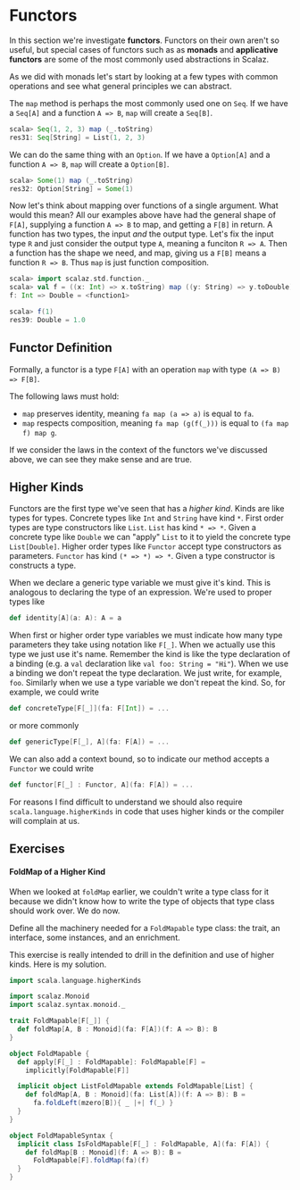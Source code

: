 # Functors

In this section we're investigate **functors**. Functors on their own aren't so useful, but special cases of functors such as as **monads** and **applicative functors** are some of the most commonly used abstractions in Scalaz.

As we did with monads let's start by looking at a few types with common operations and see what general principles we can abstract.

The `map` method is perhaps the most commonly used one on `Seq`. If we have a `Seq[A]` and a function `A => B`, `map` will create a `Seq[B]`.

~~~ scala
scala> Seq(1, 2, 3) map (_.toString)
res31: Seq[String] = List(1, 2, 3)
~~~

We can do the same thing with an `Option`. If we have a `Option[A]` and a function `A => B`, `map` will create a `Option[B]`.

~~~ scala
scala> Some(1) map (_.toString)
res32: Option[String] = Some(1)
~~~

Now let's think about mapping over functions of a single argument. What would this mean? All our examples above have had the general shape of `F[A]`, supplying a function `A => B` to map, and getting a `F[B]` in return. A function has two types, the input *and* the output type. Let's fix the input type `R` and just consider the output type `A`, meaning a funciton `R => A`. Then a function has the shape we need, and map, giving us a `F[B]` means a function `R => B`. Thus `map` is just function composition.

~~~ scala
scala> import scalaz.std.function._
scala> val f = ((x: Int) => x.toString) map ((y: String) => y.toDouble)
f: Int => Double = <function1>

scala> f(1)
res39: Double = 1.0
~~~


## Functor Definition

Formally, a functor is a type `F[A]` with an operation `map` with type `(A => B) => F[B]`.

The following laws must hold:

- `map` preserves identity, meaning `fa map (a => a)` is equal to `fa`.
- `map` respects composition, meaning `fa map (g(f(_)))` is equal to `(fa map f) map g`.

If we consider the laws in the context of the functors we've discussed above, we can see they make sense and are true.


## Higher Kinds

Functors are the first type we've seen that has a *higher kind*. Kinds are like types for types. Concrete types like `Int` and `String` have kind `*`. First order types are type constructors like `List`. `List` has kind `* => *`. Given a concrete type like `Double` we can "apply" `List` to it to yield the concrete type `List[Double]`. Higher order types like `Functor` accept type constructors as parameters. `Functor` has kind `(* => *) => *`. Given a type constructor is constructs a type.

When we declare a generic type variable we must give it's kind. This is analogous to declaring the type of an expression. We're used to proper types like

~~~ scala
def identity[A](a: A): A = a
~~~

When first or higher order type variables we must indicate how many type parameters they take using notation like `F[_]`. When we actually use this type we just use it's name. Remember the kind is like the type declaration of a binding (e.g. a `val` declaration like `val foo: String = "Hi"`). When we use a binding we don't repeat the type declaration. We just write, for example, `foo`. Similarly when we use a type variable we don't repeat the kind. So, for example, we could write

~~~ scala
def concreteType[F[_]](fa: F[Int]) = ...
~~~

or more commonly

~~~ scala
def genericType[F[_], A](fa: F[A]) = ...
~~~

We can also add a context bound, so to indicate our method accepts a `Functor` we could write

~~~ scala
def functor[F[_] : Functor, A](fa: F[A]) = ...
~~~

For reasons I find difficult to understand we should also require `scala.language.higherKinds` in code that uses higher kinds or the compiler will complain at us.

## Exercises

#### FoldMap of a Higher Kind

When we looked at `foldMap` earlier, we couldn't write a type class for it because we didn't know how to write the type of objects that type class should work over. We do now.

Define all the machinery needed for a `FoldMapable` type class: the trait, an interface, some instances, and an enrichment.

<div class="solution">
This exercise is really intended to drill in the definition and use of higher kinds. Here is my solution.

~~~ scala
import scala.language.higherKinds

import scalaz.Monoid
import scalaz.syntax.monoid._

trait FoldMapable[F[_]] {
  def foldMap[A, B : Monoid](fa: F[A])(f: A => B): B
}

object FoldMapable {
  def apply[F[_] : FoldMapable]: FoldMapable[F] =
    implicitly[FoldMapable[F]]

  implicit object ListFoldMapable extends FoldMapable[List] {
    def foldMap[A, B : Monoid](fa: List[A])(f: A => B): B =
      fa.foldLeft(mzero[B]){ _ |+| f(_) }
  }
}

object FoldMapableSyntax {
  implicit class IsFoldMapable[F[_] : FoldMapable, A](fa: F[A]) {
    def foldMap[B : Monoid](f: A => B): B =
      FoldMapable[F].foldMap(fa)(f)
  }
}
~~~
</div>
